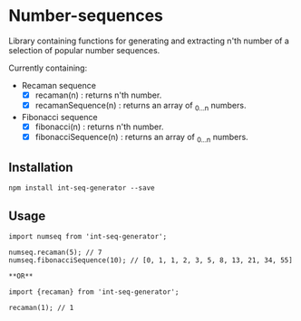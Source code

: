 # Number-sequences

Library containing functions for generating and extracting n'th number of a selection of popular number sequences.

Currently containing:
 - Recaman sequence
    - [x] recaman(n) : returns n'th number.
    - [x] recamanSequence(n) : returns an array of <sub>0...n</sub> numbers.
 - Fibonacci sequence
    - [x] fibonacci(n) : returns n'th number.
    - [x] fibonacciSequence(n) : returns an array of <sub>0...n</sub> numbers.

## Installation
    npm install int-seq-generator --save
    
## Usage
    import numseq from 'int-seq-generator';
    
    numseq.recaman(5); // 7
    numseq.fibonacciSequence(10); // [0, 1, 1, 2, 3, 5, 8, 13, 21, 34, 55]

    **OR**

    import {recaman} from 'int-seq-generator';

    recaman(1); // 1